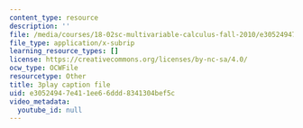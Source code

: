```yaml
---
content_type: resource
description: ''
file: /media/courses/18-02sc-multivariable-calculus-fall-2010/e30524947e411ee66ddd8341304bef5c_YwZYSTQs-Hk.srt
file_type: application/x-subrip
learning_resource_types: []
license: https://creativecommons.org/licenses/by-nc-sa/4.0/
ocw_type: OCWFile
resourcetype: Other
title: 3play caption file
uid: e3052494-7e41-1ee6-6ddd-8341304bef5c
video_metadata:
  youtube_id: null
---
```

